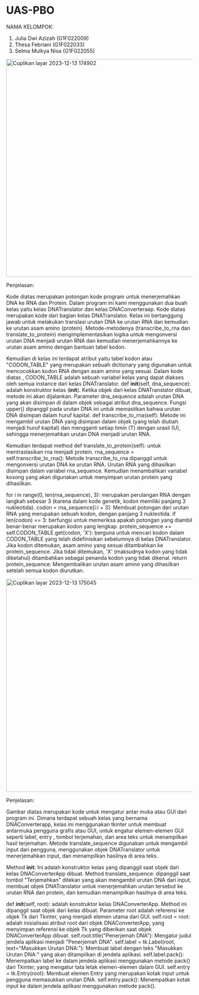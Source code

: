 # UAS-PBO

NAMA KELOMPOK:
1. Julia Dwi Azizah (G1F022009)
2. Thesa Febriani (G1F022033)
3. Selma Mulkya Nisa (G1F022055)



  <img width="587" alt="Cuplikan layar 2023-12-13 174902" src="https://github.com/ThesaFebriani/UAS_PBO_KEL/assets/147154548/a18949f6-a4b8-4f92-8486-f6c581b65057">

  
  Penjelasan:

  Kode diatas merupakan potongan kode program untuk menerjemahkan DNA ke RNA dan Protein. Dalam program ini kami  menggunakan dua buah kelas yaitu kelas DNATranslator dan kelas DNAConverteraap. Kode diatas merupakan kode dari bagian kelas DNATranslator. Kelas ini bertanggung jawab untuk melakukan translasi urutan DNA ke urutan RNA dan kemudian ke urutan asam amino (protein). Metode-metodenya (transcribe_to_rna dan translate_to_protein) mengimplementasikan logika untuk mengonversi urutan DNA menjadi urutan RNA dan kemudian menerjemahkannya ke urutan asam amino dengan bantuan tabel kodon.
  
  Kemudian di kelas ini terdapat atribut yaitu tabel kodon atau "CODON_TABLE" yang merupakan sebuah dictionary yang digunakan untuk mencocokkan kodon RNA dengan asam amino yang sesuai. Dalam kode diatas , CODON_TABLE adalah sebuah variabel kelas yang dapat diakses oleh semua instance dari kelas DNATranslator. def __init__(self, dna_sequence): adalah konstruktor kelas (__init__). Ketika objek dari kelas DNATranslator dibuat, metode ini akan dijalankan. Parameter dna_sequence adalah urutan DNA yang akan disimpan di dalam objek sebagai atribut dna_sequence. Fungsi upper() dipanggil pada urutan DNA ini untuk memastikan bahwa urutan DNA disimpan dalam huruf kapital. def transcribe_to_rna(self): Metode ini mengambil urutan DNA yang disimpan dalam objek (yang telah diubah menjadi huruf kapital) dan mengganti setiap timin (T) dengan urasil (U), sehingga menerjemahkan urutan DNA menjadi urutan RNA.

  Kemudian terdapat method def translate_to_protein(self): untuk mentraslasikan rna menjadi protein. rna_sequence = self.transcribe_to_rna(): Metode transcribe_to_rna dipanggil untuk mengonversi urutan DNA ke urutan RNA. Urutan RNA yang dihasilkan disimpan dalam variabel rna_sequence. Kemudian menambahkan variabel kosong yang akan digunakan untuk menyimpan urutan protein yang dihasilkan.

  for i in range(0, len(rna_sequence), 3): merupakan perulangan RNA dengan langkah sebesar 3 (karena dalam kode genetik, kodon memiliki panjang 3 nukleotida). 
  codon = rna_sequence[i:i + 3]: Membuat potongan dari urutan RNA yang merupakan sebuah kodon, dengan panjang 3 nukleotida. if len(codon) == 3: berfungsi untuk memeriksa apakah potongan yang diambil benar-benar merupakan kodon yang lengkap. protein_sequence += self.CODON_TABLE.get(codon, 'X'):  berguna untuk mencari kodon dalam CODON_TABLE yang telah didefinisikan sebelumnya di kelas DNATranslator. Jika kodon ditemukan, asam amino yang sesuai ditambahkan ke protein_sequence. Jika tidak ditemukan, 'X' (maksudnya kodon yang tidak diketahui) ditambahkan sebagai penanda kodon yang tidak dikenal. return protein_sequence: Mengembalikan urutan asam amino yang dihasilkan setelah semua kodon diurutkan.


  <img width="575" alt="Cuplikan layar 2023-12-13 175045" src="https://github.com/ThesaFebriani/UAS_PBO_KEL/assets/147154548/a4065ab9-e60f-40fd-ba04-370a0d6b8442">

  
  Penjelasan:

  Gambar diatas merupakan kode untuk mengatur antar muka atau GUI dari program ini. Dimana terdapat sebuah kelas yang bernama DNAConverterapp, kelas ini menggunakan tkinter untuk membuat antarmuka pengguna grafis atau GUI, untuk engatur elemen-elemen GUI seperti label, entry , tombol terjemahan, dan area teks untuk menampilkan hasil terjemahan. Metode translate_sequence digunakan untuk mengambil input dari pengguna, menggunakan objek DNATranslator untuk menerjemahkan input, dan menampilkan hasilnya di area teks.

  Method __init__: Ini adalah konstruktor kelas yang dipanggil saat objek dari kelas DNAConverterApp dibuat. Method translate_sequence:  dipanggil saat tombol "Terjemahkan" ditekan yang akan mengambil urutan DNA dari input, membuat objek DNATranslator untuk menerjemahkan urutan tersebut ke urutan RNA dan protein, dan kemudian menampilkan hasilnya di area teks.

  def __init__(self, root): adalah konstruktor kelas DNAConverterApp. Method ini dipanggil saat objek dari kelas dibuat. Parameter root adalah referensi ke objek Tk dari Tkinter, yang menjadi elemen utama dari GUI. self.root = root: adalah inisialisasi atribut root dari objek DNAConverterApp, yang menyimpan referensi ke objek Tk yang diberikan saat objek DNAConverterApp dibuat. self.root.title("Penerjemah DNA"): Mengatur judul jendela aplikasi menjadi "Penerjemah DNA". self.label = tk.Label(root, text="Masukkan Urutan DNA:"): Membuat label dengan teks "Masukkan Urutan DNA:" yang akan ditampilkan di jendela aplikasi. self.label.pack(): Menempatkan label ke dalam jendela aplikasi menggunakan metode pack() dari Tkinter, yang mengatur tata letak elemen-elemen dalam GUI. self.entry = tk.Entry(root): Membuat elemen Entry yang merupakan kotak input untuk pengguna memasukkan urutan DNA. self.entry.pack(): Menempatkan kotak input ke dalam jendela aplikasi menggunakan metode pack().

  



